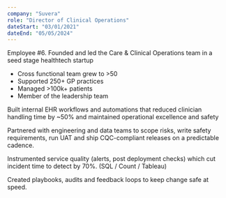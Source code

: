 ```yaml
---
company: "Suvera"
role: "Director of Clinical Operations"
dateStart: "03/01/2021"
dateEnd: "05/05/2024"
---
```


Employee #6. Founded and led the Care & Clinical Operations team in a seed stage healthtech startup

- Cross functional team grew to >50
- Supported 250+ GP practices
- Managed >100k+ patients
- Member of the leadership team

Built internal EHR workflows and automations that reduced clinician handling time by ~50% and maintained operational excellence and safety

Partnered with engineering and data teams to scope risks, write safety requirements, run UAT and ship CQC-compliant releases on a predictable cadence.

Instrumented service quality (alerts, post deployment checks) which cut incident time to detect by 70%. (SQL / Count / Tableau)

Created playbooks, audits and feedback loops to keep change safe at speed.
